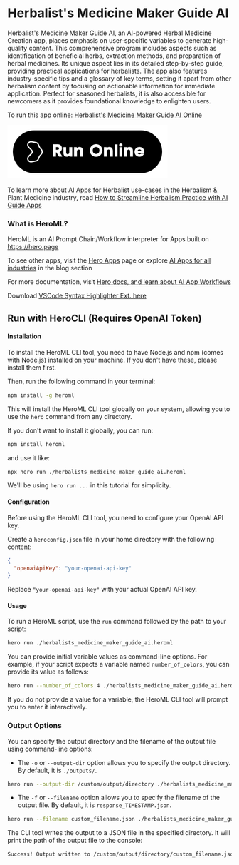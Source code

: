 # Herbalist's Medicine Maker Guide AI

Herbalist's Medicine Maker Guide AI, an AI-powered Herbal Medicine Creation app, places emphasis on user-specific variables to generate high-quality content. This comprehensive program includes aspects such as identification of beneficial herbs, extraction methods, and preparation of herbal medicines. Its unique aspect lies in its detailed step-by-step guide, providing practical applications for herbalists. The app also features industry-specific tips and a glossary of key terms, setting it apart from other herbalism content by focusing on actionable information for immediate application. Perfect for seasoned herbalists, it is also accessible for newcomers as it provides foundational knowledge to enlighten users.

To run this app online: [Herbalist's Medicine Maker Guide AI Online](https://hero.page/app/herbalist's-medicine-maker-guide-ai-ai-powered-herbal-medicine-creation/HCx6FQUPysusZk5eI3mz)

[![Run Herbalist's Medicine Maker Guide AI Online](/assets/run.svg)](https://hero.page/app/herbalist's-medicine-maker-guide-ai-ai-powered-herbal-medicine-creation/HCx6FQUPysusZk5eI3mz)

To learn more about AI Apps for Herbalist use-cases in the Herbalism & Plant Medicine industry, read [How to Streamline Herbalism Practice with AI Guide Apps](https://hero.page/blog/ai/herbalism-and-plant-medicine/how-to-streamline-herbalism-practice-with-ai-guide-apps/170945)

### What is HeroML?
HeroML is an AI Prompt Chain/Workflow interpreter for Apps built on https://hero.page 

To see other apps, visit the [Hero Apps](https://hero.page/apps) page or explore [AI Apps for all industries](https://hero.page/blog) in the blog section

For more documentation, visit [Hero docs, and learn about AI App Workflows](https://hero.page/tutorials/introduction-to-heroml)

Download [VSCode Syntax Highlighter Ext. here](https://marketplace.visualstudio.com/items?itemName=hero-page.heroml)

## Run with HeroCLI (Requires OpenAI Token)

#### Installation

To install the HeroML CLI tool, you need to have Node.js and npm (comes with Node.js) installed on your machine. If you don't have these, please install them first. 

Then, run the following command in your terminal:

```bash
npm install -g heroml
```

This will install the HeroML CLI tool globally on your system, allowing you to use the `hero` command from any directory.

If you don't want to install it globally, you can run:

```bash
npm install heroml
```

and use it like:

```bash
npx hero run ./herbalists_medicine_maker_guide_ai.heroml
```

We'll be using `hero run ...` in this tutorial for simplicity.

#### Configuration

Before using the HeroML CLI tool, you need to configure your OpenAI API key. 

Create a `heroconfig.json` file in your home directory with the following content:

```json
{
  "openaiApiKey": "your-openai-api-key"
}
```

Replace `"your-openai-api-key"` with your actual OpenAI API key.

#### Usage

To run a HeroML script, use the `run` command followed by the path to your script:

```bash
hero run ./herbalists_medicine_maker_guide_ai.heroml
```

You can provide initial variable values as command-line options. For example, if your script expects a variable named `number_of_colors`, you can provide its value as follows:

```bash
hero run --number_of_colors 4 ./herbalists_medicine_maker_guide_ai.heroml
```

If you do not provide a value for a variable, the HeroML CLI tool will prompt you to enter it interactively.

### Output Options

You can specify the output directory and the filename of the output file using command-line options:

- The `-o` or `--output-dir` option allows you to specify the output directory. By default, it is `./outputs/`.

```bash
hero run --output-dir /custom/output/directory ./herbalists_medicine_maker_guide_ai.heroml
```

- The `-f` or `--filename` option allows you to specify the filename of the output file. By default, it is `response_TIMESTAMP.json`.

```bash
hero run --filename custom_filename.json ./herbalists_medicine_maker_guide_ai.heroml
```

The CLI tool writes the output to a JSON file in the specified directory. It will print the path of the output file to the console:

```bash
Success! Output written to /custom/output/directory/custom_filename.json
```

